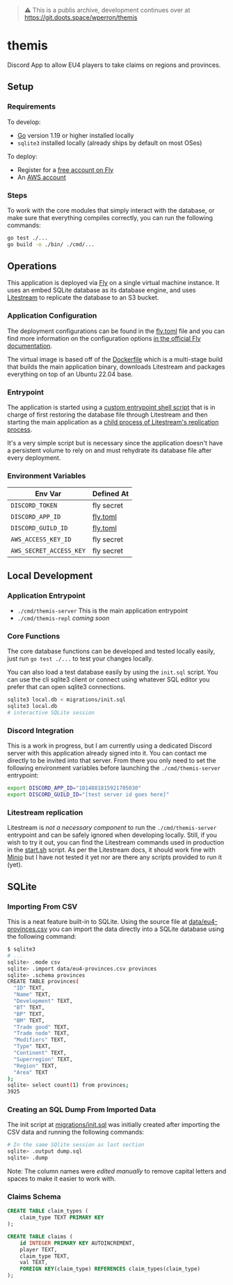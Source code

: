 > ⚠️ This is a publis archive, development continues over at https://git.doots.space/wperron/themis

# themis

Discord App to allow EU4 players to take claims on regions and provinces.

## Setup

### Requirements

To develop:
- [Go](https://go.dev/) version 1.19 or higher installed locally
- `sqlite3` installed locally (already ships by default on most OSes)

To deploy:
- Register for a [free account on Fly](https://fly.io)
- An [AWS account](https://console.aws.amazon.com)

### Steps

To work with the core modules that simply interact with the database, or make
sure that everything compiles correctly, you can run the following commands:

```bash
go test ./...
go build -o ./bin/ ./cmd/...
```

## Operations

This application is deployed via [Fly](https://fly.io) on a single virtual
machine instance. It uses an embed SQLite database as its database engine, and
uses [Litestream](https://litestream.io) to replicate the database to an S3
bucket.

### Application Configuration

The deployment configurations can be found in the [fly.toml](/fly.toml) file and
you can find more information on the configuration options [in the official Fly
documentation](https://fly.io/docs/reference/configuration/).

The virtual image is based off of the [Dockerfile](/Dockerfile) which is a
multi-stage build that builds the main application binary, downloads Litestream
and packages everything on top of an Ubuntu 22.04 base.

### Entrypoint

The application is started using a [custom entrypoint shell script](/start.sh)
that is in charge of first restoring the database file through Litestream and
then starting the main application as a [child process of Litestream's
replication process](https://litestream.io/reference/replicate/#arguments).

It's a very simple script but is necessary since the application doesn't have a
persistent volume to rely on and must rehydrate its database file after every
deployment.

### Environment Variables

| Env Var                 | Defined At            |
| ----------------------- | --------------------- |
| `DISCORD_TOKEN`         | fly secret            |
| `DISCORD_APP_ID`        | [fly.toml](/fly.toml) |
| `DISCORD_GUILD_ID`      | [fly.toml](fly.toml)  |
| `AWS_ACCESS_KEY_ID`     | fly secret            |
| `AWS_SECRET_ACCESS_KEY` | fly secret            |

## Local Development

### Application Entrypoint

- `./cmd/themis-server` This is the main application entrypoint
- `./cmd/themis-repl` _coming soon_

### Core Functions

The core database functions can be developed and tested locally easily, just run
`go test ./...` to test your changes locally.

You can also load a test database easily by using the `init.sql` script. You can
use the cli sqlite3 client or connect using whatever SQL editor you prefer that
can open sqlite3 connections.

```bash
sqlite3 local.db < migrations/init.sql
sqlite3 local.db
# interactive SQLite session
```

### Discord Integration

This is a work in progress, but I am currently using a dedicated Discord server
with this application already signed into it. You can contact me directly to be
invited into that server. From there you only need to set the following
environment variables before launching the `./cmd/themis-server` entrypoint:

```bash
export DISCORD_APP_ID="1014881815921705030"
export DISCORD_GUILD_ID="[test server id goes here]"
```

### Litestream replication

Litestream is _not a necessary component_ to run the `./cmd/themis-server`
entrypoint and can be safely ignored when developing locally. Still, if you wish
to try it out, you can find the Litestream commands used in production in the
[start.sh](/start.sh) script. As per the Litestream docs, it should work fine
with [Minio](https://min.io/) but I have not tested it yet nor are there any
scripts provided to run it (yet).

## SQLite

### Importing From CSV

This is a neat feature built-in to SQLite. Using the source file at
[data/eu4-provinces.csv](/data/eu4-provinces.csv) you can import the data
directly into a SQLite database using the following command:

```bash
$ sqlite3
# ...
sqlite> .mode csv
sqlite> .import data/eu4-provinces.csv provinces
sqlite> .schema provinces
CREATE TABLE provinces(
  "ID" TEXT,
  "Name" TEXT,
  "Development" TEXT,
  "BT" TEXT,
  "BP" TEXT,
  "BM" TEXT,
  "Trade good" TEXT,
  "Trade node" TEXT,
  "Modifiers" TEXT,
  "Type" TEXT,
  "Continent" TEXT,
  "Superregion" TEXT,
  "Region" TEXT,
  "Area" TEXT
);
sqlite> select count(1) from provinces;
3925
```

### Creating an SQL Dump From Imported Data

The init script at [migrations/init.sql](/migrations/init.sql) was initially
created after importing the CSV data and running the following commands:

```bash
# In the same SQlite session as last section
sqlite> .output dump.sql
sqlite> .dump
```

Note: The column names were _edited manually_ to remove capital letters and
spaces to make it easier to work with.

### Claims Schema

```sql
CREATE TABLE claim_types (
    claim_type TEXT PRIMARY KEY
);

CREATE TABLE claims (
    id INTEGER PRIMARY KEY AUTOINCREMENT,
    player TEXT,
    claim_type TEXT,
    val TEXT,
    FOREIGN KEY(claim_type) REFERENCES claim_types(claim_type)
);
```
